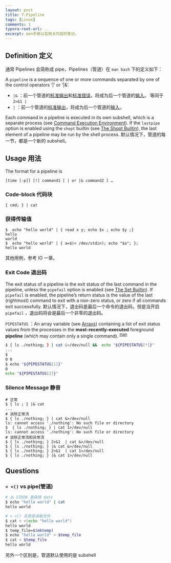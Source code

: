 ```yaml
---
layout: post
title: 7.Pipeline
tags: [Linux]
comments: 1
typora-root-url: ..
excerpt: man手册以及相关内容的笔记。
---
```


## Definition 定义

通常 Pipelines 会简称成 pipe，Pipelines（管道）在 `man bash` 下的定义如下：

A `pipeline` is a sequence of one or more commands separated by one of the control operators ‘|’ or ‘|&’.

- `|&` ：前一个管道的<u>标准输出</u>和<u>标准错误</u>，将成为后一个管道的<u>输入</u>。 等同于 `2>&1 |`
- `|` ：前一个管道的<u>标准输出</u>，将成为后一个管道的<u>输入</u>。

Each command in a pipeline is executed in its own subshell, which is a separate process (see [Command Execution Environment](https://www.gnu.org/software/bash/manual/html_node/Command-Execution-Environment.html)). If the `lastpipe` option is enabled using the `shopt` builtin (see [The Shopt Builtin](https://www.gnu.org/software/bash/manual/html_node/The-Shopt-Builtin.html)), the last element of a pipeline may be run by the shell process. 默认情况下，管道的每一节，都是一个新的 subshell。

## Usage 用法

The format for a pipeline is

```
[time [-p]] [!] command1 [ | or |& command2 ] …
```

### Code-block 代码块

```shell
{ cmd; } | cat
```

### 获得传输值

```shell
$  echo "hello world" | { read x y; echo $x ; echo $y ;}
hello
world
$  echo "hello world" | { a=$(< /dev/stdin); echo "$a"; };
hello world
```

其他用例，参考 IO 一章。

### Exit Code 退出码

The exit status of a pipeline is the exit status of the last command in the pipeline, unless the `pipefail` option is enabled (see [The Set Builtin](https://www.gnu.org/software/bash/manual/html_node/The-Set-Builtin.html)). If `pipefail` is enabled, the pipeline’s return status is the value of the last (rightmost) command to exit with a non-zero status, or zero if all commands exit successfully.  默认情况下，退出码是最后一个命令的退出码，但是当开启 `pipefail` ，退出码将会是最后一个非零的退出码。

`PIPESTATUS` ：An array variable (see [Arrays](https://www.gnu.org/software/bash/manual/bash.html#Arrays)) containing a list of exit status values from the processes in the **most-recently-executed** foreground **pipeline** (which may contain only a single command). <sup>[man](https://www.gnu.org/software/bash/manual/bash.html)</sup>

```bash
$ { ls ./nothing; } | cat &>/dev/null &&  echo "${PIPESTATUS[*]}"
...
$
0 0
$ echo "${PIPESTATUS[1]}"
0
echo "${PIPESTATUS[2]}"
```

### Silence Message 静音

```shell
# 正常
$ { ls ; } |& cat  
...
# 消除正常流
$ { ls ./nothing; } | cat &>/dev/null
ls: cannot access './nothing': No such file or directory
$  { ls ./nothing; } | cat 1>/dev/null
ls: cannot access './nothing': No such file or directory
# 消除正常流和异常流
$ { ls ./nothing; } 2>&1  | cat &>/dev/null 
$ { ls ./nothing; } |& cat &>/dev/null 
$ { ls ./nothing; } 2>&1  | cat 1>/dev/null 
$ { ls ./nothing; } |& cat 1>/dev/null 
```

## Questions

### `< <()` vs pipe(管道)

```bash
# 从 STDIN 里获得 date
$ echo "hello world" | cat  
hello world

# < <() 实质是读取文件
$ cat < <(echo "hello world")
hello world
$ temp_file=$(mktemp)
$ echo "hello world" > $temp_file
$ cat < $temp_file
hello world
```

另外一个区别是，管道默认使用的是 subshell
